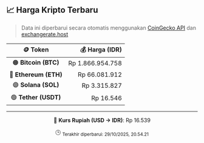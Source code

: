 

<!-- HARGA_KRIPTO -->
## 📈 Harga Kripto Terbaru

> Data ini diperbarui secara otomatis menggunakan [CoinGecko API](https://www.coingecko.com/) dan [exchangerate.host](https://exchangerate.host/)

<div align="center">

| 🪙 Token | 💰 Harga (IDR) |
|:------:|---------------:|
| 🟠 **Bitcoin (BTC)**   | Rp 1.866.954.758 |
| 🔵 **Ethereum (ETH)**  | Rp 66.081.912 |
| 🟣 **Solana (SOL)**    | Rp 3.315.827 |
| 🟢 **Tether (USDT)**   | Rp 16.546 |

---

💱 **Kurs Rupiah (USD → IDR)**: Rp 16.539

🕒 <sub>Terakhir diperbarui: 29/10/2025, 20.54.21</sub>

</div>
<!-- /HARGA_KRIPTO -->